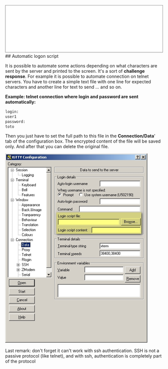 <div style="text-align: center;"><iframe src="gad.html" frameborder="0" scrolling="no" style="border: 1px solid gray; padding: 0; overflow:hidden; scrolling: no; top:0; left: 0; width: 100%;" onload="this.style.height=(this.contentWindow.document.body.scrollHeight+5)+'px';"></iframe></div>
## Automatic logon script

It is possible to automate some actions depending on what characters are sent by the server and printed to the screen. It's a sort of **challenge response**. For example it is possible to automate connection on telnet servers.
You have to create a simple text file with one line for expected characters and another line for text to send ... and so on.
 
**Example: telnet connection where login and password are sent automatically:**
```
login:
user1
password:
toto
```
 
 
Then you just have to set the full path to this file in the **Connection/Data**' tab of the configuration box. The encrypted content of the file will be saved only. And after that you can delete the original file.

![](../img/config_script.jpg)

Last remark: don't forget it can't work with ssh authentication. SSH is not a passive protocol (like telnet), and with ssh, authentication is completely part of the protocol
